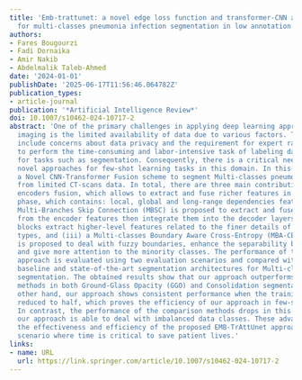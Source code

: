 ```yaml
---
title: 'Emb-trattunet: a novel edge loss function and transformer-CNN architecture
  for multi-classes pneumonia infection segmentation in low annotation regimes'
authors:
- Fares Bougourzi
- Fadi Dornaika
- Amir Nakib
- Abdelmalik Taleb-Ahmed
date: '2024-01-01'
publishDate: '2025-06-17T11:56:46.064782Z'
publication_types:
- article-journal
publication: '*Artificial Intelligence Review*'
doi: 10.1007/s10462-024-10717-2
abstract: 'One of the primary challenges in applying deep learning approaches to medical
  imaging is the limited availability of data due to various factors. These factors
  include concerns about data privacy and the requirement for expert radiologists
  to perform the time-consuming and labor-intensive task of labeling data, particularly
  for tasks such as segmentation. Consequently, there is a critical need to develop
  novel approaches for few-shot learning tasks in this domain. In this work, we propose
  a Novel CNN-Transformer Fusion scheme to segment Multi-classes pneumonia infection
  from limited CT-scans data. In total, there are three main contributions: (i) CNN-Transformer
  encoders fusion, which allows to extract and fuse richer features in the encoding
  phase, which contains: local, global and long-range dependencies features, (ii)
  Multi-Branches Skip Connection (MBSC) is proposed to extract and fuse richer features
  from the encoder features then integrate them into the decoder layers, where MBSC
  blocks extract higher-level features related to the finer details of different infection
  types, and (iii) a Multi-classes Boundary Aware Cross-Entropy (MBA-CE) Loss function
  is proposed to deal with fuzzy boundaries, enhance the separability between classes
  and give more attention to the minority classes. The performance of the proposed
  approach is evaluated using two evaluation scenarios and compared with different
  baseline and state-of-the-art segmentation architectures for Multi-classes Covid-19
  segmentation. The obtained results show that our approach outperforms the comparison
  methods in both Ground-Glass Opacity (GGO) and Consolidation segmentation. On the
  other hand, our approach shows consistent performance when the training data is
  reduced to half, which proves the efficiency of our approach in few-shot learning.
  In contrast, the performance of the comparison methods drops in this scenario. Moreover,
  our approach is able to deal with imbalanced data classes. These advantages prove
  the effectiveness and efficiency of the proposed EMB-TrAttUnet approach in a pandemic
  scenario where time is critical to save patient lives.'
links:
- name: URL
  url: https://link.springer.com/article/10.1007/s10462-024-10717-2
---
```

